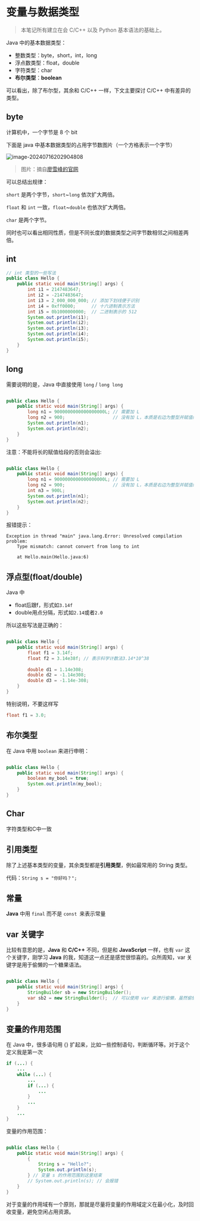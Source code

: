 # 变量与数据类型

> 本笔记所有建立在会 C/C++ 以及 Python 基本语法的基础上。

Java 中的基本数据类型：

- 整数类型：byte，short，int，long
- 浮点数类型：float，double
- 字符类型：char
- **布尔类型**：**boolean**

可以看出，除了布尔型，其余和 C/C++ 一样，下文主要探讨 C/C++ 中有差异的类型。

## byte

计算机中，一个字节是 8 个 bit

下面是 java 中基本数据类型的占用字节数图片（一个方格表示一个字节）

![image-20240716202904808](https://raw.githubusercontent.com/CCCCOOH/PicturesBed/master/202407162318660.png)

> 图片：摘自[廖雪峰的官网](https://www.liaoxuefeng.com/wiki/1252599548343744/1255883729079552)

可以总结出规律：

`short` 是两个字节，`short`~`long` 依次扩大两倍。

`float` 和 `int` 一致，`float`~`double` 也依次扩大两倍。

`char` 是两个字节。

同时也可以看出相同性质，但是不同长度的数据类型之间字节数相邻之间相差两倍。

## int

```java
// int 类型的一些写法
public class Hello {
	public static void main(String[] args) {
		int i1 = 2147483647;
		int i2 = -2147483647;
		int i3 = 2_000_000_000;	// 添加下划线便于识别
		int i4 = 0xff0000;		// 十六进制表示方法
		int i5 = 0b1000000000;	// 二进制表示的 512
		System.out.println(i1);
		System.out.println(i2);
		System.out.println(i3);
		System.out.println(i4);
		System.out.println(i5);
	}
}
```

## long

需要说明的是，Java 中直接使用 `long` / `long long`

```java

public class Hello {
	public static void main(String[] args) {
		long n1 = 9000000000000000000L;	// 需要加 L
		long n2 = 900;					// 没有加 L，本质是右边为整型并赋值给左边
		System.out.println(n1);
		System.out.println(n2);
	}
}
```

注意：不能将长的赋值给段的否则会溢出:

```java

public class Hello {
	public static void main(String[] args) {
		long n1 = 9000000000000000000L;	// 需要加 L
		long n2 = 900;					// 没有加 L，本质是右边为整型并赋值给左边
		int n3 = 900L;
		System.out.println(n1);
		System.out.println(n2);
	}
}
```

报错提示：

```
Exception in thread "main" java.lang.Error: Unresolved compilation problem: 
	Type mismatch: cannot convert from long to int

	at Hello.main(Hello.java:6)
```

## 浮点型(float/double)

Java 中

- float后跟f，形式如`3.14f`
- double用点分隔，形式如`2.14`或者`2.0`

 所以这些写法是正确的：

```java

public class Hello {
	public static void main(String[] args) {
		float f1 = 3.14f;
		float f2 = 3.14e38f; // 表示科学计数法3.14*10^38
		
		double d1 = 1.14e308;
		double d2 = -1.14e308;
		double d3 = -1.14e-308;		
	}
}
```

特别说明，不要这样写

```java
float f1 = 3.0;
```

## 布尔类型

在 Java 中用 `boolean` 来进行申明：

```java

public class Hello {
	public static void main(String[] args) {
		boolean my_bool = true;
		System.out.println(my_bool);
	}
}
```

## Char

字符类型和C中一致

## 引用类型

 除了上述基本类型的变量，其余类型都是**引用类型**，例如最常用的 String 类型。

代码：`String s = "你好吗？";`



## 常量

**Java** 中用 `final` 而不是 `const `来表示常量

## var 关键字

比较有意思的是，**Java** 和 **C/C++** 不同，但是和 **JavaScript** 一样，也有 `var` 这个关键字，刚学习 **Java** 的我，知道这一点还是感觉很惊喜的。众所周知，var 关键字是用于偷懒的一个糖果语法。

```java

public class Hello {
	public static void main(String[] args) {
		StringBuilder sb = new StringBuilder();
		var sb2 = new StringBuilder();	// 可以使用 var 来进行偷懒，虽然偷懒了没多少，但是，爽！
	}
}
```

## 变量的作用范围

在 Java 中，很多语句用 {} 扩起来，比如一些控制语句，判断循环等。对于这个定义我是第一次

```java
if (...) {
    ...
    while (...) {
        ...
        if (...) {
            ...
        }
        ...
	}
    ...
}
```

变量的作用范围：

```java

public class Hello {
	public static void main(String[] args) {
		{			
			String s = "Hello?";
			System.out.println(s);
		} // 变量 s 的作用范围到这里结束
		// System.out.println(s); // 会报错
	}
}
```

对于变量的作用域有一个原则，那就是尽量将变量的作用域定义在最小化，及时回收变量，避免空闲占用资源。


